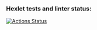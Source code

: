### Hexlet tests and linter status:
[![Actions Status](https://github.com/ShukaOriginal/frontend-project-44/actions/workflows/hexlet-check.yml/badge.svg)](https://github.com/ShukaOriginal/frontend-project-44/actions)
